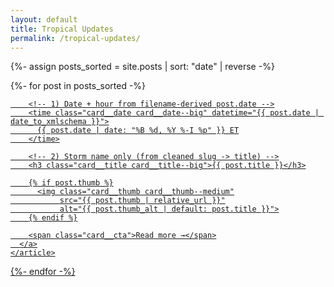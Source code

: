 ```yaml
---
layout: default
title: Tropical Updates
permalink: /tropical-updates/
---
```


{%- assign posts_sorted = site.posts | sort: "date" | reverse -%}

<div class="posts-grid">
  {%- for post in posts_sorted -%}
    <article class="card card--tight card--center">
      <a class="card__link" href="{{ post.url | relative_url }}">

        <!-- 1) Date + hour from filename-derived post.date -->
        <time class="card__date card__date--big" datetime="{{ post.date | date_to_xmlschema }}">
          {{ post.date | date: "%B %d, %Y %-I %p" }} ET
        </time>

        <!-- 2) Storm name only (from cleaned slug -> title) -->
        <h3 class="card__title card__title--big">{{ post.title }}</h3>

        {% if post.thumb %}
          <img class="card__thumb card__thumb--medium"
               src="{{ post.thumb | relative_url }}"
               alt="{{ post.thumb_alt | default: post.title }}">
        {% endif %}

        <span class="card__cta">Read more →</span>
      </a>
    </article>
  {%- endfor -%}
</div>
